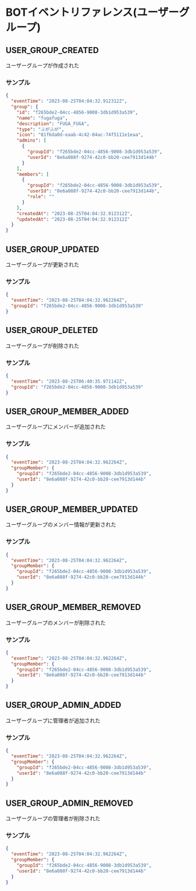 # BOTイベントリファレンス(ユーザーグループ)

## USER_GROUP_CREATED
ユーザーグループが作成された

### サンプル
```json
{
  "eventTime": "2023-08-25T04:04:32.912312Z",
  "group": {
    "id": "f265bde2-04cc-4856-9008-3db1d953a539",
    "name": "fugafuga",
    "description": "FUGA_FUGA",
    "type": "ふがふが",
    "icon": "81f6da0d-eaab-4c42-84ac-74f5111e1eaa",
    "admins": [
      {
        "groupId": "f265bde2-04cc-4856-9008-3db1d953a539",
        "userId": "8e6a088f-9274-42c0-bb20-cee7913d144b"
      }
    ],
    "members": [
      {
        "groupId": "f265bde2-04cc-4856-9008-3db1d953a539",
        "userId": "8e6a088f-9274-42c0-bb20-cee7913d144b",
        "role": ""
      }
    ],
    "createdAt": "2023-08-25T04:04:32.912312Z",
    "updatedAt": "2023-08-25T04:04:32.912312Z"
  }
}
```

## USER_GROUP_UPDATED
ユーザーグループが更新された

### サンプル
```json
{
  "eventTime": "2023-08-25T04:04:32.962264Z",
  "groupId": "f265bde2-04cc-4856-9008-3db1d953a539"
}
```

## USER_GROUP_DELETED
ユーザーグループが削除された

### サンプル
```json
{
  "eventTime": "2023-08-25T06:40:35.971142Z",
  "groupId": "f265bde2-04cc-4856-9008-3db1d953a539"
}
```

## USER_GROUP_MEMBER_ADDED
ユーザーグループにメンバーが追加された

### サンプル
```json
{
  "eventTime": "2023-08-25T04:04:32.962264Z",
  "groupMember": {
    "groupId": "f265bde2-04cc-4856-9008-3db1d953a539",
    "userId": "8e6a088f-9274-42c0-bb20-cee7913d144b"
  }
}
```

## USER_GROUP_MEMBER_UPDATED
ユーザーグループのメンバー情報が更新された

### サンプル
```json
{
  "eventTime": "2023-08-25T04:04:32.962264Z",
  "groupMember": {
    "groupId": "f265bde2-04cc-4856-9008-3db1d953a539",
    "userId": "8e6a088f-9274-42c0-bb20-cee7913d144b"
  }
}
```

## USER_GROUP_MEMBER_REMOVED
ユーザーグループのメンバーが削除された

### サンプル
```json
{
  "eventTime": "2023-08-25T04:04:32.962264Z",
  "groupMember": {
    "groupId": "f265bde2-04cc-4856-9008-3db1d953a539",
    "userId": "8e6a088f-9274-42c0-bb20-cee7913d144b"
  }
}
```

## USER_GROUP_ADMIN_ADDED
ユーザーグループに管理者が追加された

### サンプル
```json
{
  "eventTime": "2023-08-25T04:04:32.962264Z",
  "groupMember": {
    "groupId": "f265bde2-04cc-4856-9008-3db1d953a539",
    "userId": "8e6a088f-9274-42c0-bb20-cee7913d144b"
  }
}
```

## USER_GROUP_ADMIN_REMOVED
ユーザーグループの管理者が削除された

### サンプル
```json
{
  "eventTime": "2023-08-25T04:04:32.962264Z",
  "groupMember": {
    "groupId": "f265bde2-04cc-4856-9008-3db1d953a539",
    "userId": "8e6a088f-9274-42c0-bb20-cee7913d144b"
  }
}
```
